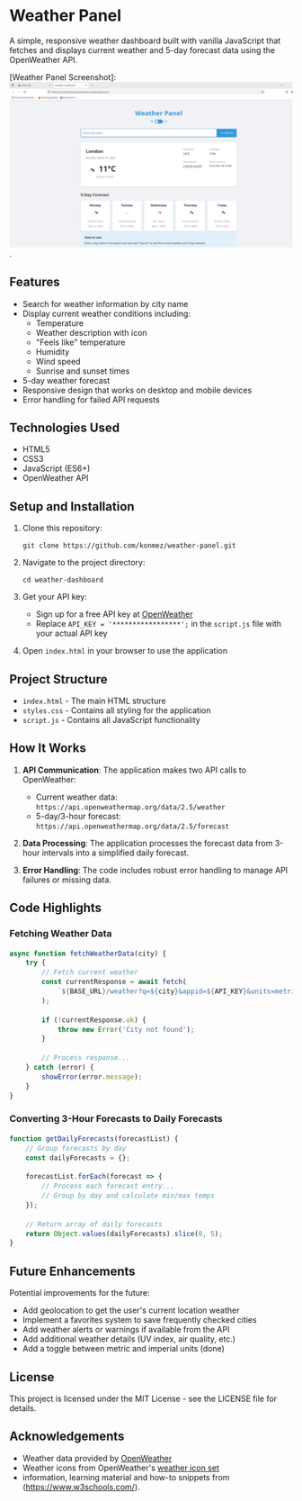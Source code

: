 # Weather Panel

A simple, responsive weather dashboard built with vanilla JavaScript that fetches and displays current weather and 5-day forecast data using the OpenWeather API.

[Weather Panel Screenshot]:
<img src="weather_screen.png">.

## Features

- Search for weather information by city name
- Display current weather conditions including:
  - Temperature
  - Weather description with icon
  - "Feels like" temperature
  - Humidity
  - Wind speed
  - Sunrise and sunset times
- 5-day weather forecast
- Responsive design that works on desktop and mobile devices
- Error handling for failed API requests

## Technologies Used

- HTML5
- CSS3
- JavaScript (ES6+)
- OpenWeather API

## Setup and Installation

1. Clone this repository:
   ```
   git clone https://github.com/konmez/weather-panel.git
   ```

2. Navigate to the project directory:
   ```
   cd weather-dashboard
   ```

3. Get your API key:
   - Sign up for a free API key at [OpenWeather](https://openweathermap.org/api)
   - Replace ` API_KEY = '*****************'; ` in the `script.js` file with your actual API key

4. Open `index.html` in your browser to use the application

## Project Structure

- `index.html` - The main HTML structure
- `styles.css` - Contains all styling for the application
- `script.js` - Contains all JavaScript functionality

## How It Works

1. **API Communication**: The application makes two API calls to OpenWeather:
   - Current weather data: `https://api.openweathermap.org/data/2.5/weather`
   - 5-day/3-hour forecast: `https://api.openweathermap.org/data/2.5/forecast`

2. **Data Processing**: The application processes the forecast data from 3-hour intervals into a simplified daily forecast.

3. **Error Handling**: The code includes robust error handling to manage API failures or missing data.

## Code Highlights

### Fetching Weather Data

```javascript
async function fetchWeatherData(city) {
    try {
        // Fetch current weather
        const currentResponse = await fetch(
            `${BASE_URL}/weather?q=${city}&appid=${API_KEY}&units=metric`
        );
        
        if (!currentResponse.ok) {
            throw new Error('City not found');
        }
        
        // Process response...
    } catch (error) {
        showError(error.message);
    }
}
```

### Converting 3-Hour Forecasts to Daily Forecasts

```javascript
function getDailyForecasts(forecastList) {
    // Group forecasts by day
    const dailyForecasts = {};
    
    forecastList.forEach(forecast => {
        // Process each forecast entry...
        // Group by day and calculate min/max temps
    });
    
    // Return array of daily forecasts
    return Object.values(dailyForecasts).slice(0, 5);
}
```

## Future Enhancements

Potential improvements for the future:

- Add geolocation to get the user's current location weather
- Implement a favorites system to save frequently checked cities
- Add weather alerts or warnings if available from the API
- Add additional weather details (UV index, air quality, etc.)
- Add a toggle between metric and imperial units (done)

## License

This project is licensed under the MIT License - see the LICENSE file for details.

## Acknowledgements

- Weather data provided by [OpenWeather](https://openweathermap.org/)
- Weather icons from OpenWeather's [weather icon set](https://openweathermap.org/weather-conditions)
- information, learning material and how-to snippets  from (https://www.w3schools.com/).